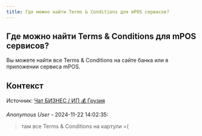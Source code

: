 ```yaml
---
title: Где можно найти Terms & Conditions для mPOS сервисов?
---
```


## Где можно найти Terms & Conditions для mPOS сервисов?

Вы можете найти все Terms & Conditions на сайте банка или в приложении сервиса mPOS.

## Контекст

Источник: [Чат БИЗНЕС / ИП 💰 Грузия](https://t.me/ip_ge)

_Anonymous User_ - 2024-11-22 14:02:35:

> там все Terms & Conditions на картули =(
